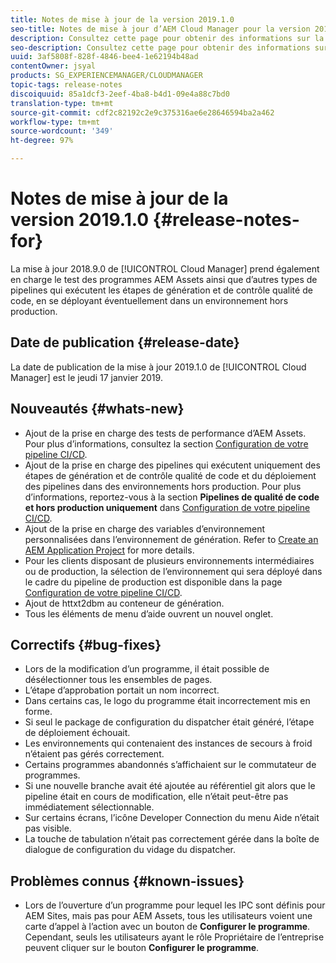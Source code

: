 ```yaml
---
title: Notes de mise à jour de la version 2019.1.0
seo-title: Notes de mise à jour d’AEM Cloud Manager pour la version 2019.1.0
description: Consultez cette page pour obtenir des informations sur la version 2019.1.0 de Cloud Manager.
seo-description: Consultez cette page pour obtenir des informations sur la version 2019.1.0 d’AEM Cloud Manager.
uuid: 3af5808f-828f-4846-bee4-1e62194b48ad
contentOwner: jsyal
products: SG_EXPERIENCEMANAGER/CLOUDMANAGER
topic-tags: release-notes
discoiquuid: 85a1dcf3-2eef-4ba8-b4d1-09e4a88c7bd0
translation-type: tm+mt
source-git-commit: cdf2c82192c2e9c375316ae6e28646594ba2a462
workflow-type: tm+mt
source-wordcount: '349'
ht-degree: 97%

---
```



# Notes de mise à jour de la version 2019.1.0 {#release-notes-for}

La mise à jour 2018.9.0 de [!UICONTROL Cloud Manager] prend également en charge le test des programmes AEM Assets ainsi que d’autres types de pipelines qui exécutent les étapes de génération et de contrôle qualité de code, en se déployant éventuellement dans un environnement hors production.

## Date de publication {#release-date}

La date de publication de la mise à jour 2019.1.0 de [!UICONTROL Cloud Manager] est le jeudi 17 janvier 2019.

## Nouveautés {#whats-new}

* Ajout de la prise en charge des tests de performance d’AEM Assets. Pour plus d’informations, consultez la section [Configuration de votre pipeline CI/CD](configuring-pipeline.md).
* Ajout de la prise en charge des pipelines qui exécutent uniquement des étapes de génération et de contrôle qualité de code et du déploiement des pipelines dans des environnements hors production. Pour plus d’informations, reportez-vous à la section **Pipelines de qualité de code et hors production uniquement** dans [Configuration de votre pipeline CI/CD](configuring-pipeline.md).
* Ajout de la prise en charge des variables d’environnement personnalisées dans l’environnement de génération. Refer to [Create an AEM Application Project](/help/using/create-an-application-project.md) for more details.
* Pour les clients disposant de plusieurs environnements intermédiaires ou de production, la sélection de l’environnement qui sera déployé dans le cadre du pipeline de production est disponible dans la page [Configuration de votre pipeline CI/CD](configuring-pipeline.md).
* Ajout de httxt2dbm au conteneur de génération.
* Tous les éléments de menu d’aide ouvrent un nouvel onglet.

## Correctifs {#bug-fixes}

* Lors de la modification d’un programme, il était possible de désélectionner tous les ensembles de pages.
* L’étape d’approbation portait un nom incorrect.
* Dans certains cas, le logo du programme était incorrectement mis en forme.
* Si seul le package de configuration du dispatcher était généré, l’étape de déploiement échouait.
* Les environnements qui contenaient des instances de secours à froid n’étaient pas gérés correctement.
* Certains programmes abandonnés s’affichaient sur le commutateur de programmes.
* Si une nouvelle branche avait été ajoutée au référentiel git alors que le pipeline était en cours de modification, elle n’était peut-être pas immédiatement sélectionnable.
* Sur certains écrans, l’icône Developer Connection du menu Aide n’était pas visible.
* La touche de tabulation n’était pas correctement gérée dans la boîte de dialogue de configuration du vidage du dispatcher.

## Problèmes connus {#known-issues}

* Lors de l’ouverture d’un programme pour lequel les IPC sont définis pour AEM Sites, mais pas pour AEM Assets, tous les utilisateurs voient une carte d’appel à l’action avec un bouton de **Configurer le programme**. Cependant, seuls les utilisateurs ayant le rôle Propriétaire de l’entreprise peuvent cliquer sur le bouton **Configurer le programme**.
